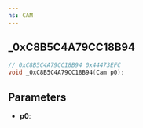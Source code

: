 ```yaml
---
ns: CAM
---
```

## _0xC8B5C4A79CC18B94

```c
// 0xC8B5C4A79CC18B94 0x44473EFC
void _0xC8B5C4A79CC18B94(Cam p0);
```


## Parameters
* **p0**: 

